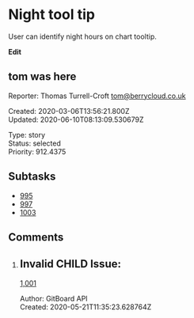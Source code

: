 # Night tool tip

User can identify night hours on chart tooltip.

**Edit**

## **tom was here**

Reporter: Thomas Turrell-Croft <tom@berrycloud.co.uk>  

Created: 2020-03-06T13:56:21.800Z  
Updated: 2020-06-10T08:13:09.530679Z

Type: story  
Status: selected  
Priority: 912.4375

## Subtasks
- [995](995.md "Add blackest theme")
- [997](997.md "Yet another one")
- [1003](1003.md "Yet another another issue")

## Comments
1.  ## Invalid CHILD Issue:
    [1,001](1,001.md "This needs to be done")

    Author: GitBoard API  
    Created: 2020-05-21T11:35:23.628764Z  
